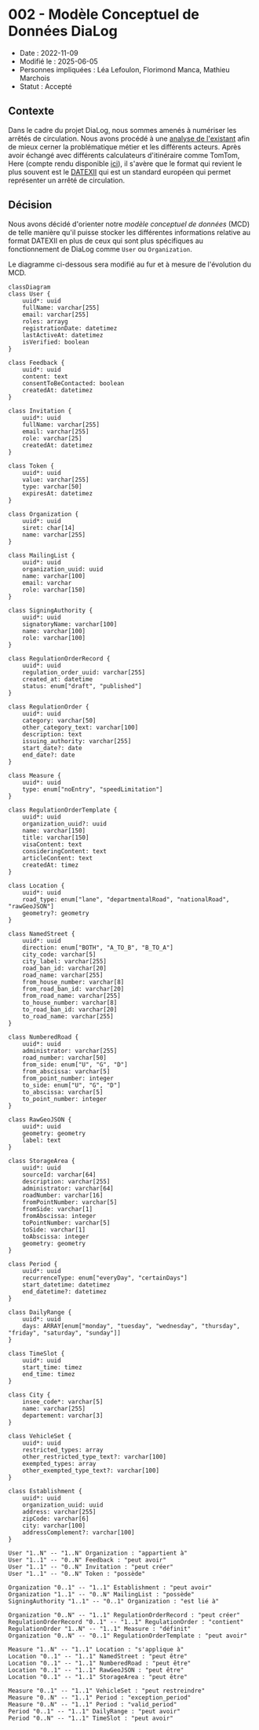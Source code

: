 # 002 - Modèle Conceptuel de Données DiaLog

* Date : 2022-11-09
* Modifié le : 2025-06-05
* Personnes impliquées : Léa Lefoulon, Florimond Manca, Mathieu Marchois
* Statut : Accepté

## Contexte

Dans le cadre du projet DiaLog, nous sommes amenés à numériser les arrêtés de circulation. Nous avons procédé à une [analyse de l'existant](https://github.com/MTES-MCT/dialog/wiki/Analyse-de-l'existant) afin de mieux cerner la problématique métier et les différents acteurs.
Après avoir échangé avec différents calculateurs d'itinéraire comme TomTom, Here (compte rendu disponible [ici](https://pad.incubateur.net/s/uNxJar9q8#2022-10-25---TomTom-amp-Here)), il s'avère que le format qui revient le plus souvent est le [DATEXII](https://www.datex2.eu/) qui est un standard européen qui permet représenter un arrêté de circulation.

## Décision

Nous avons décidé d'orienter notre _modèle conceptuel de données_ (MCD) de telle manière qu'il puisse stocker les différentes informations relative au format DATEXII en plus de ceux qui sont plus spécifiques au fonctionnement de DiaLog comme `User` ou `Organization`.

Le diagramme ci-dessous sera modifié au fur et à mesure de l'évolution du MCD.

```mermaid
classDiagram
class User {
    uuid*: uuid
    fullName: varchar[255]
    email: varchar[255]
    roles: arrayg
    registrationDate: datetimez
    lastActiveAt: datetimez
    isVerified: boolean
}

class Feedback {
    uuid*: uuid
    content: text
    consentToBeContacted: boolean
    createdAt: datetimez
}

class Invitation {
    uuid*: uuid
    fullName: varchar[255]
    email: varchar[255]
    role: varchar[25]
    createdAt: datetimez
}

class Token {
    uuid*: uuid
    value: varchar[255]
    type: varchar[50]
    expiresAt: datetimez
}

class Organization {
    uuid*: uuid
    siret: char[14]
    name: varchar[255]
}

class MailingList {
    uuid*: uuid
    organization_uuid: uuid
    name: varchar[100]
    email: varchar
    role: varchar[150]
}

class SigningAuthority {
    uuid*: uuid
    signatoryName: varchar[100]
    name: varchar[100]
    role: varchar[100]
}

class RegulationOrderRecord {
    uuid*: uuid
    regulation_order_uuid: varchar[255]
    created_at: datetime
    status: enum["draft", "published"]
}

class RegulationOrder {
    uuid*: uuid
    category: varchar[50]
    other_category_text: varchar[100]
    description: text
    issuing_authority: varchar[255]
    start_date?: date
    end_date?: date
}

class Measure {
    uuid*: uuid
    type: enum["noEntry", "speedLimitation"]
}

class RegulationOrderTemplate {
    uuid*: uuid
    organization_uuid?: uuid
    name: varchar[150]
    title: varchar[150]
    visaContent: text
    consideringContent: text
    articleContent: text
    createdAt: timez
}

class Location {
    uuid*: uuid
    road_type: enum["lane", "departmentalRoad", "nationalRoad", "rawGeoJSON"]
    geometry?: geometry
}

class NamedStreet {
    uuid*: uuid
    direction: enum["BOTH", "A_TO_B", "B_TO_A"]
    city_code: varchar[5]
    city_label: varchar[255]
    road_ban_id: varchar[20]
    road_name: varchar[255]
    from_house_number: varchar[8]
    from_road_ban_id: varchar[20]
    from_road_name: varchar[255]
    to_house_number: varchar[8]
    to_road_ban_id: varchar[20]
    to_road_name: varchar[255]
}

class NumberedRoad {
    uuid*: uuid
    administrator: varchar[255]
    road_number: varchar[50]
    from_side: enum["U", "G", "D"]
    from_abscissa: varchar[5]
    from_point_number: integer
    to_side: enum["U", "G", "D"]
    to_abscissa: varchar[5]
    to_point_number: integer
}

class RawGeoJSON {
    uuid*: uuid
    geometry: geometry
    label: text
}

class StorageArea {
    uuid*: uuid
    sourceId: varchar[64]
    description: varchar[255]
    administrator: varchar[64]
    roadNumber: varchar[16]
    fromPointNumber: varchar[5]
    fromSide: varchar[1]
    fromAbscissa: integer
    toPointNumber: varchar[5]
    toSide: varchar[1]
    toAbscissa: integer
    geometry: geometry
}

class Period {
    uuid*: uuid
    recurrenceType: enum["everyDay", "certainDays"]
    start_datetime: datetimez
    end_datetime?: datetimez
}

class DailyRange {
    uuid*: uuid
    days: ARRAY[enum["monday", "tuesday", "wednesday", "thursday", "friday", "saturday", "sunday"]]
}

class TimeSlot {
    uuid*: uuid
    start_time: timez
    end_time: timez
}

class City {
    insee_code*: varchar[5]
    name: varchar[255]
    departement: varchar[3]
}

class VehicleSet {
    uuid*: uuid
    restricted_types: array
    other_restricted_type_text?: varchar[100]
    exempted_types: array
    other_exempted_type_text?: varchar[100]
}

class Establishment {
    uuid*: uuid
    organization_uuid: uuid
    address: varchar[255]
    zipCode: varchar[6]
    city: varchar[100]
    addressComplement?: varchar[100]
}

User "1..N" -- "1..N" Organization : "appartient à"
User "1..1" -- "0..N" Feedback : "peut avoir"
User "1..1" -- "0..N" Invitation : "peut créer"
User "1..1" -- "0..N" Token : "possède"

Organization "0..1" -- "1..1" Establishment : "peut avoir"
Organization "1..1" -- "0..N" MailingList : "possède"
SigningAuthority "1..1" -- "0..1" Organization : "est lié à"

Organization "0..N" -- "1..1" RegulationOrderRecord : "peut créer"
RegulationOrderRecord "0..1" -- "1..1" RegulationOrder : "contient"
RegulationOrder "1..N" -- "1..1" Measure : "définit"
Organization "0..N" -- "0..1" RegulationOrderTemplate : "peut avoir"

Measure "1..N" -- "1..1" Location : "s'applique à"
Location "0..1" -- "1..1" NamedStreet : "peut être"
Location "0..1" -- "1..1" NumberedRoad : "peut être"
Location "0..1" -- "1..1" RawGeoJSON : "peut être"
Location "0..1" -- "1..1" StorageArea : "peut être"

Measure "0..1" -- "1..1" VehicleSet : "peut restreindre"
Measure "0..N" -- "1..1" Period : "exception_period"
Measure "0..N" -- "1..1" Period : "valid_period"
Period "0..1" -- "1..1" DailyRange : "peut avoir"
Period "0..N" -- "1..1" TimeSlot : "peut avoir"
```
